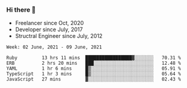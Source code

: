 ### Hi there 👋

- Freelancer since Oct, 2020
- Developer since July, 2017
- Structral Engineer since July, 2012

<!--START_SECTION:waka-->
```text
Week: 02 June, 2021 - 09 June, 2021

Ruby         13 hrs 11 mins  █████████████████▓░░░░░░░   70.31 % 
ERB          2 hrs 20 mins   ███░░░░░░░░░░░░░░░░░░░░░░   12.48 % 
YAML         1 hr 6 mins     █▒░░░░░░░░░░░░░░░░░░░░░░░   05.91 % 
TypeScript   1 hr 3 mins     █▒░░░░░░░░░░░░░░░░░░░░░░░   05.64 % 
JavaScript   27 mins         ▓░░░░░░░░░░░░░░░░░░░░░░░░   02.43 % 
```
<!--END_SECTION:waka-->
